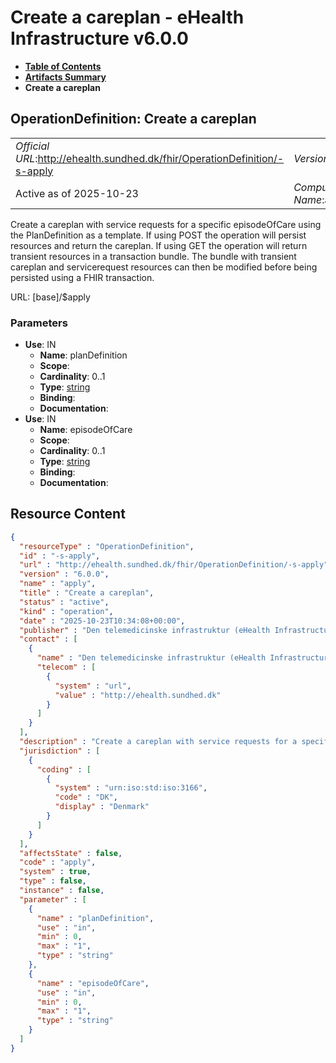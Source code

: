 # Create a careplan - eHealth Infrastructure v6.0.0

* [**Table of Contents**](toc.md)
* [**Artifacts Summary**](artifacts.md)
* **Create a careplan**

## OperationDefinition: Create a careplan 

| | |
| :--- | :--- |
| *Official URL*:http://ehealth.sundhed.dk/fhir/OperationDefinition/-s-apply | *Version*:6.0.0 |
| Active as of 2025-10-23 | *Computable Name*:apply |

 
Create a careplan with service requests for a specific episodeOfCare using the PlanDefinition as a template. If using POST the operation will persist resources and return the careplan. If using GET the operation will return transient resources in a transaction bundle. The bundle with transient careplan and servicerequest resources can then be modified before being persisted using a FHIR transaction. 

URL: [base]/$apply

### Parameters

* **Use**: IN
  * **Name**: planDefinition
  * **Scope**: 
  * **Cardinality**: 0..1
  * **Type**: [string](http://hl7.org/fhir/R4/datatypes.html#string)
  * **Binding**: 
  * **Documentation**: 
* **Use**: IN
  * **Name**: episodeOfCare
  * **Scope**: 
  * **Cardinality**: 0..1
  * **Type**: [string](http://hl7.org/fhir/R4/datatypes.html#string)
  * **Binding**: 
  * **Documentation**: 



## Resource Content

```json
{
  "resourceType" : "OperationDefinition",
  "id" : "-s-apply",
  "url" : "http://ehealth.sundhed.dk/fhir/OperationDefinition/-s-apply",
  "version" : "6.0.0",
  "name" : "apply",
  "title" : "Create a careplan",
  "status" : "active",
  "kind" : "operation",
  "date" : "2025-10-23T10:34:08+00:00",
  "publisher" : "Den telemedicinske infrastruktur (eHealth Infrastructure)",
  "contact" : [
    {
      "name" : "Den telemedicinske infrastruktur (eHealth Infrastructure)",
      "telecom" : [
        {
          "system" : "url",
          "value" : "http://ehealth.sundhed.dk"
        }
      ]
    }
  ],
  "description" : "Create a careplan with service requests for a specific episodeOfCare using the PlanDefinition as a template. If using POST the operation will persist resources and return the careplan. If using GET the operation will return transient resources in a transaction bundle. The bundle with transient careplan and servicerequest resources can then be modified before being persisted using a FHIR transaction.",
  "jurisdiction" : [
    {
      "coding" : [
        {
          "system" : "urn:iso:std:iso:3166",
          "code" : "DK",
          "display" : "Denmark"
        }
      ]
    }
  ],
  "affectsState" : false,
  "code" : "apply",
  "system" : true,
  "type" : false,
  "instance" : false,
  "parameter" : [
    {
      "name" : "planDefinition",
      "use" : "in",
      "min" : 0,
      "max" : "1",
      "type" : "string"
    },
    {
      "name" : "episodeOfCare",
      "use" : "in",
      "min" : 0,
      "max" : "1",
      "type" : "string"
    }
  ]
}

```
